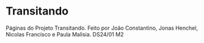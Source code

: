 # Transitando
Páginas do Projeto Transitando.
Feito por João Constantino, Jonas Henchel, Nicolas Francisco e Paula Malisia.
DS24/01 M2